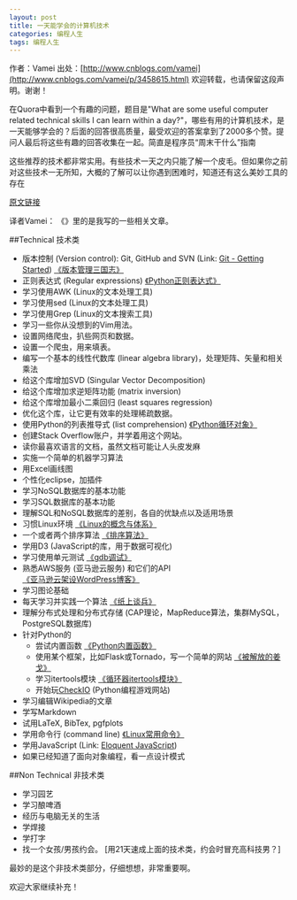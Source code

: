 ```yaml
---
layout: post
title: 一天能学会的计算机技术
categories: 编程人生
tags: 编程人生
---
```


作者：Vamei 出处：[http://www.cnblogs.com/vamei](http://www.cnblogs.com/vamei/p/3458615.html) 欢迎转载，也请保留这段声明。谢谢！
 
在Quora中看到一个有趣的问题，题目是"What are some useful computer related technical skills I can learn within a day?"，哪些有用的计算机技术，是一天能够学会的？后面的回答很高质量，最受欢迎的答案拿到了2000多个赞。提问人最后将这些有趣的回答收集在一起。简直是程序员“周末干什么”指南

这些推荐的技术都非常实用。有些技术一天之内只能了解一个皮毛。但如果你之前对这些技术一无所知，大概的了解可以让你遇到困难时，知道还有这么美妙工具的存在
 
[原文链接](https://www.quora.com/What-are-some-useful-computer-related-technical-skills-I-can-learn-within-a-day)
 
译者Vamei： 《》里的是我写的一些相关文章。
 
##Technical 技术类

* 版本控制 (Version control): Git, GitHub and SVN (Link: [Git - Getting Started](http://git-scm.com/book/en/Getting-Started)) [《版本管理三国志》](http://www.cnblogs.com/vamei/archive/2013/02/21/2918069.html)
* 正则表达式 (Regular expressions) [《Python正则表达式》](http://www.cnblogs.com/vamei/archive/2012/08/31/2661870.html)
* 学习使用AWK (Linux的文本处理工具)
* 学习使用sed (Linux的文本处理工具)
* 学习使用Grep (Linux的文本搜索工具)
* 学习一些你从没想到的Vim用法。
* 设置网络爬虫，扒些网页和数据。
* 设置一个爬虫，用来填表。
* 编写一个基本的线性代数库 (linear algebra library)，处理矩阵、矢量和相关乘法
* 给这个库增加SVD (Singular Vector Decomposition)
* 给这个库增加求逆矩阵功能 (matrix inversion)
* 给这个库增加最小二乘回归 (least squares regression)
* 优化这个库，让它更有效率的处理稀疏数据。
* 使用Python的列表推导式 (list comprehension) [《Python循环对象》](http://www.cnblogs.com/vamei/archive/2012/07/09/2582499.html) 
* 创建Stack Overflow账户，并学着用这个网站。
* 读你最喜欢语言的文档，虽然文档可能让人头皮发麻
* 实施一个简单的机器学习算法
* 用Excel画线图
* 个性化eclipse，加插件
* 学习NoSQL数据库的基本功能
* 学习SQL数据库的基本功能
* 理解SQL和NoSQL数据库的差别，各自的优缺点以及适用场景
* 习惯Linux环境 [《Linux的概念与体系》](http://www.cnblogs.com/vamei/archive/2012/10/10/2718229.html)
* 一个或者两个排序算法 [《排序算法》](http://www.cnblogs.com/vamei/archive/2013/03/12/2948847.html)
* 学用D3 (JavaScript的库，用于数据可视化)
* 学习使用单元测试 [《gdb调试》](http://www.cnblogs.com/vamei/archive/2013/04/03/2998652.html)
* 熟悉AWS服务 (亚马逊云服务) 和它们的API [《亚马逊云架设WordPress博客》](http://www.cnblogs.com/vamei/p/3507834.html)
* 学习图论基础
* 每天学习并实践一个算法 [《纸上谈兵》](http://www.cnblogs.com/vamei/archive/2013/03/22/2974052.html)
* 理解分布式处理和分布式存储 (CAP理论，MapReduce算法，集群MySQL，PostgreSQL数据库)
* 针对Python的
  * 尝试内置函数 [《Python内置函数》](http://www.cnblogs.com/vamei/archive/2012/11/09/2762224.html)
  * 使用某个框架，比如Flask或Tornado，写一个简单的网站 [《被解放的姜戈》](http://www.cnblogs.com/vamei/archive/2012/09/13/2682778.html#section6)
  * 学习itertools模块 [《循环器itertools模块》](http://www.cnblogs.com/vamei/p/3174796.html)
  * 开始玩[CheckIO](http://www.checkio.org/) (Python编程游戏网站)
* 学习编辑Wikipedia的文章
* 学写Markdown
* 试用LaTeX, BibTex, pgfplots
* 学用命令行 (command line) [《Linux常用命令》](http://www.cnblogs.com/vamei/archive/2013/03/03/2871198.html)
* 学用JavaScript (Link: [Eloquent JavaScript](http://eloquentjavascript.net/paper.html))
* 如果已经知道了面向对象编程，看一点设计模式

##Non Technical 非技术类

* 学习园艺
* 学习酿啤酒
* 经历与电脑无关的生活
* 学焊接
* 学打字
* 找一个女孩/男孩约会。 [用21天速成上面的技术类，约会时冒充高科技男？]

最妙的是这个非技术类部分，仔细想想，非常重要啊。



欢迎大家继续补充！
